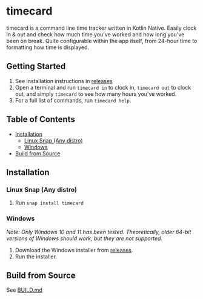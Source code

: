 # timecard
timecard is a command line time tracker written in Kotlin Native.
Easily clock in & out and check how much time you've worked and how long you've been on break.
Quite configurable within the app itself, from 24-hour time to formatting how time is displayed.

## Getting Started
1. See installation instructions in [releases](https://github.com/Stephen-Hamilton-C/timecard/releases/latest)
2. Open a terminal and run `timecard in` to clock in, `timecard out` to clock out, and simply `timecard` to see how many hours you've worked.
3. For a full list of commands, run `timecard help`.

## Table of Contents
- [Installation](#installation)
  - [Linux Snap (Any distro)](#linux-snap-any-distro)
  - [Windows](#windows)
- [Build from Source](#build-from-source)

## Installation

### Linux Snap (Any distro)
1. Run `snap install timecard`

### Windows
*Note: Only Windows 10 and 11 has been tested. Theoretically, older 64-bit versions of Windows should work, but they are not supported.* 
1. Download the Windows installer from [releases](https://github.com/Stephen-Hamilton-C/timecard-kt/releases/latest).
2. Run the installer.

## Build from Source
See [BUILD.md](https://github.com/Stephen-Hamilton-C/timecard/blob/main/BUILD.md)
